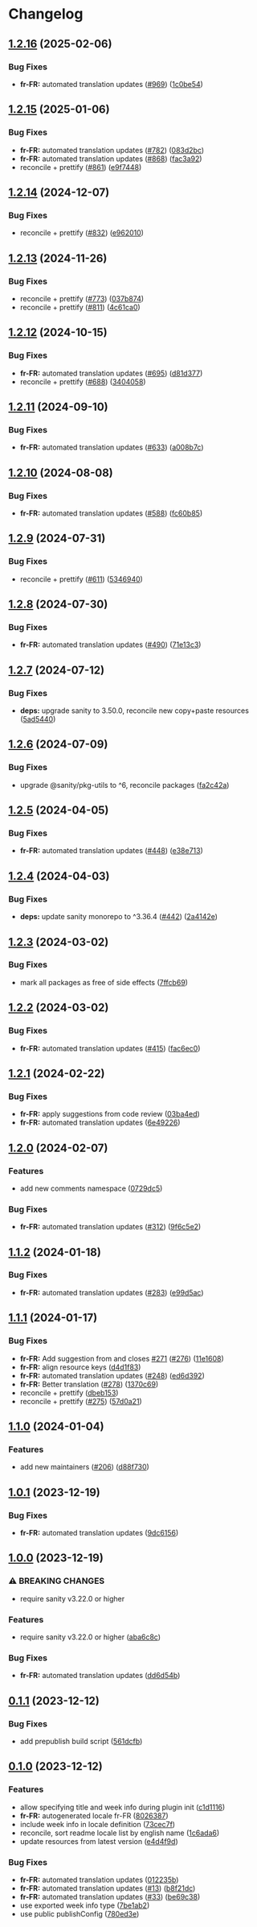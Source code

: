 # Changelog

## [1.2.16](https://github.com/sanity-io/locales/compare/locale-fr-fr-v1.2.15...locale-fr-fr-v1.2.16) (2025-02-06)


### Bug Fixes

* **fr-FR:** automated translation updates ([#969](https://github.com/sanity-io/locales/issues/969)) ([1c0be54](https://github.com/sanity-io/locales/commit/1c0be54600b69e247fc5a7ae148e438f12299705))

## [1.2.15](https://github.com/sanity-io/locales/compare/locale-fr-fr-v1.2.14...locale-fr-fr-v1.2.15) (2025-01-06)


### Bug Fixes

* **fr-FR:** automated translation updates ([#782](https://github.com/sanity-io/locales/issues/782)) ([083d2bc](https://github.com/sanity-io/locales/commit/083d2bc26c4844c005038f52a8c0497f38f52586))
* **fr-FR:** automated translation updates ([#868](https://github.com/sanity-io/locales/issues/868)) ([fac3a92](https://github.com/sanity-io/locales/commit/fac3a9211431f8503a1e9507bde7719f9169d5ff))
* reconcile + prettify ([#861](https://github.com/sanity-io/locales/issues/861)) ([e9f7448](https://github.com/sanity-io/locales/commit/e9f7448460b48fc803bd6604aada91630348ab95))

## [1.2.14](https://github.com/sanity-io/locales/compare/locale-fr-fr-v1.2.13...locale-fr-fr-v1.2.14) (2024-12-07)


### Bug Fixes

* reconcile + prettify ([#832](https://github.com/sanity-io/locales/issues/832)) ([e962010](https://github.com/sanity-io/locales/commit/e9620109a7ee1a0ad4eadeaebf8f3d05ee703747))

## [1.2.13](https://github.com/sanity-io/locales/compare/locale-fr-fr-v1.2.12...locale-fr-fr-v1.2.13) (2024-11-26)


### Bug Fixes

* reconcile + prettify ([#773](https://github.com/sanity-io/locales/issues/773)) ([037b874](https://github.com/sanity-io/locales/commit/037b8747ab096387a988bef3e632812f7217f53f))
* reconcile + prettify ([#811](https://github.com/sanity-io/locales/issues/811)) ([4c61ca0](https://github.com/sanity-io/locales/commit/4c61ca096c2fd158aefd895681bb0b7c2a634234))

## [1.2.12](https://github.com/sanity-io/locales/compare/locale-fr-fr-v1.2.11...locale-fr-fr-v1.2.12) (2024-10-15)


### Bug Fixes

* **fr-FR:** automated translation updates ([#695](https://github.com/sanity-io/locales/issues/695)) ([d81d377](https://github.com/sanity-io/locales/commit/d81d377ed010c6b783749fa1b58f82b83140ba93))
* reconcile + prettify ([#688](https://github.com/sanity-io/locales/issues/688)) ([3404058](https://github.com/sanity-io/locales/commit/3404058c7a55c2163d680d84953f7ac5defb2066))

## [1.2.11](https://github.com/sanity-io/locales/compare/locale-fr-fr-v1.2.10...locale-fr-fr-v1.2.11) (2024-09-10)


### Bug Fixes

* **fr-FR:** automated translation updates ([#633](https://github.com/sanity-io/locales/issues/633)) ([a008b7c](https://github.com/sanity-io/locales/commit/a008b7c6bfa7026341efcfc8de3d9f6efbde1794))

## [1.2.10](https://github.com/sanity-io/locales/compare/locale-fr-fr-v1.2.9...locale-fr-fr-v1.2.10) (2024-08-08)


### Bug Fixes

* **fr-FR:** automated translation updates ([#588](https://github.com/sanity-io/locales/issues/588)) ([fc60b85](https://github.com/sanity-io/locales/commit/fc60b851d1375645bbb9445c4c86415d5f3bf789))

## [1.2.9](https://github.com/sanity-io/locales/compare/locale-fr-fr-v1.2.8...locale-fr-fr-v1.2.9) (2024-07-31)


### Bug Fixes

* reconcile + prettify ([#611](https://github.com/sanity-io/locales/issues/611)) ([5346940](https://github.com/sanity-io/locales/commit/534694059e674d5150f7f484fd79411b0f5b74a2))

## [1.2.8](https://github.com/sanity-io/locales/compare/locale-fr-fr-v1.2.7...locale-fr-fr-v1.2.8) (2024-07-30)


### Bug Fixes

* **fr-FR:** automated translation updates ([#490](https://github.com/sanity-io/locales/issues/490)) ([71e13c3](https://github.com/sanity-io/locales/commit/71e13c3f99b220154401a840783324e00f165289))

## [1.2.7](https://github.com/sanity-io/locales/compare/locale-fr-fr-v1.2.6...locale-fr-fr-v1.2.7) (2024-07-12)


### Bug Fixes

* **deps:** upgrade sanity to 3.50.0, reconcile new copy+paste resources ([5ad5440](https://github.com/sanity-io/locales/commit/5ad5440692ba75d76b5de468a5ed5cdfd01de995))

## [1.2.6](https://github.com/sanity-io/locales/compare/locale-fr-fr-v1.2.5...locale-fr-fr-v1.2.6) (2024-07-09)


### Bug Fixes

* upgrade @sanity/pkg-utils to ^6, reconcile packages ([fa2c42a](https://github.com/sanity-io/locales/commit/fa2c42a0e8550ead90dcc61fe1abcecdacf8fd20))

## [1.2.5](https://github.com/sanity-io/locales/compare/locale-fr-fr-v1.2.4...locale-fr-fr-v1.2.5) (2024-04-05)


### Bug Fixes

* **fr-FR:** automated translation updates ([#448](https://github.com/sanity-io/locales/issues/448)) ([e38e713](https://github.com/sanity-io/locales/commit/e38e7135d1799a52bbba78326cad018f69375235))

## [1.2.4](https://github.com/sanity-io/locales/compare/locale-fr-fr-v1.2.3...locale-fr-fr-v1.2.4) (2024-04-03)


### Bug Fixes

* **deps:** update sanity monorepo to ^3.36.4 ([#442](https://github.com/sanity-io/locales/issues/442)) ([2a4142e](https://github.com/sanity-io/locales/commit/2a4142e6e50eb5992b3432169cd71676c353276f))

## [1.2.3](https://github.com/sanity-io/locales/compare/locale-fr-fr-v1.2.2...locale-fr-fr-v1.2.3) (2024-03-02)


### Bug Fixes

* mark all packages as free of side effects ([7ffcb69](https://github.com/sanity-io/locales/commit/7ffcb6939ba729c3c6c528d81e14a833b9096f50))

## [1.2.2](https://github.com/sanity-io/locales/compare/locale-fr-fr-v1.2.1...locale-fr-fr-v1.2.2) (2024-03-02)


### Bug Fixes

* **fr-FR:** automated translation updates ([#415](https://github.com/sanity-io/locales/issues/415)) ([fac6ec0](https://github.com/sanity-io/locales/commit/fac6ec0e62e6fa7d0a7f37640cb27b6826b7f667))

## [1.2.1](https://github.com/sanity-io/locales/compare/locale-fr-fr-v1.2.0...locale-fr-fr-v1.2.1) (2024-02-22)


### Bug Fixes

* **fr-FR:** apply suggestions from code review ([03ba4ed](https://github.com/sanity-io/locales/commit/03ba4edb149e6b16acf4c999df297c32e6074cef))
* **fr-FR:** automated translation updates ([6e49226](https://github.com/sanity-io/locales/commit/6e49226779c086e0b4ce4258a123bcc6bc029ba9))

## [1.2.0](https://github.com/sanity-io/locales/compare/locale-fr-fr-v1.1.2...locale-fr-fr-v1.2.0) (2024-02-07)


### Features

* add new comments namespace ([0729dc5](https://github.com/sanity-io/locales/commit/0729dc52cd29ac2611250663a32a7f1a5a039500))


### Bug Fixes

* **fr-FR:** automated translation updates ([#312](https://github.com/sanity-io/locales/issues/312)) ([9f6c5e2](https://github.com/sanity-io/locales/commit/9f6c5e2365b4ad12320bc99295855a0a0781fee8))

## [1.1.2](https://github.com/sanity-io/locales/compare/locale-fr-fr-v1.1.1...locale-fr-fr-v1.1.2) (2024-01-18)


### Bug Fixes

* **fr-FR:** automated translation updates ([#283](https://github.com/sanity-io/locales/issues/283)) ([e99d5ac](https://github.com/sanity-io/locales/commit/e99d5ac849aae95cb24c74f8da0f59bd26c65bba))

## [1.1.1](https://github.com/sanity-io/locales/compare/locale-fr-fr-v1.1.0...locale-fr-fr-v1.1.1) (2024-01-17)


### Bug Fixes

* **fr-FR:** Add suggestion from and closes [#271](https://github.com/sanity-io/locales/issues/271) ([#276](https://github.com/sanity-io/locales/issues/276)) ([11e1608](https://github.com/sanity-io/locales/commit/11e160865e61fa7034d6f89060433123e4741dc2))
* **fr-FR:** align resource keys ([d4d1f83](https://github.com/sanity-io/locales/commit/d4d1f83754b6e67839a0a4379af9219f8f751646))
* **fr-FR:** automated translation updates ([#248](https://github.com/sanity-io/locales/issues/248)) ([ed6d392](https://github.com/sanity-io/locales/commit/ed6d392f61f924491c7fbfc6d37a19c7a7769192))
* **fr-FR:** Better translation ([#278](https://github.com/sanity-io/locales/issues/278)) ([1370c69](https://github.com/sanity-io/locales/commit/1370c69f2da919895296afb89c3282b1c0ebc90a))
* reconcile + prettify ([dbeb153](https://github.com/sanity-io/locales/commit/dbeb153fc3f80207e357a888431d2fd739617821))
* reconcile + prettify ([#275](https://github.com/sanity-io/locales/issues/275)) ([57d0a21](https://github.com/sanity-io/locales/commit/57d0a21e05f631d47d74a2c029c9dcc3993bc7b0))

## [1.1.0](https://github.com/sanity-io/locales/compare/locale-fr-fr-v1.0.1...locale-fr-fr-v1.1.0) (2024-01-04)


### Features

* add new maintainers ([#206](https://github.com/sanity-io/locales/issues/206)) ([d88f730](https://github.com/sanity-io/locales/commit/d88f730245daf267354ceb85ffbc2ff3497962b7))

## [1.0.1](https://github.com/sanity-io/locales/compare/locale-fr-fr-v1.0.0...locale-fr-fr-v1.0.1) (2023-12-19)


### Bug Fixes

* **fr-FR:** automated translation updates ([9dc6156](https://github.com/sanity-io/locales/commit/9dc6156997f1c87aa5f5d8d80c023e39af0cf563))

## [1.0.0](https://github.com/sanity-io/locales/compare/locale-fr-fr-v0.1.1...locale-fr-fr-v1.0.0) (2023-12-19)


### ⚠ BREAKING CHANGES

* require sanity v3.22.0 or higher

### Features

* require sanity v3.22.0 or higher ([aba6c8c](https://github.com/sanity-io/locales/commit/aba6c8c3fd4f6e11b193b96a3821420f72ccc47d))


### Bug Fixes

* **fr-FR:** automated translation updates ([dd6d54b](https://github.com/sanity-io/locales/commit/dd6d54b8712761534b67ffed570aed9d1353b428))

## [0.1.1](https://github.com/sanity-io/locales/compare/locale-fr-fr-v0.1.0...locale-fr-fr-v0.1.1) (2023-12-12)


### Bug Fixes

* add prepublish build script ([561dcfb](https://github.com/sanity-io/locales/commit/561dcfb24ab12f98fcc590b0dbc2cf297ea60485))

## [0.1.0](https://github.com/sanity-io/locales/compare/locale-fr-fr-v0.0.1...locale-fr-fr-v0.1.0) (2023-12-12)


### Features

* allow specifying title and week info during plugin init ([c1d1116](https://github.com/sanity-io/locales/commit/c1d1116bab0c99c6506a9744e33d6cf282bf1c1b))
* **fr-FR:** autogenerated locale fr-FR ([8026387](https://github.com/sanity-io/locales/commit/8026387fcabc39268e3fe151e49f628164c4ffec))
* include week info in locale definition ([73cec7f](https://github.com/sanity-io/locales/commit/73cec7fb69ac92a565282aac0d08f13b634372fb))
* reconcile, sort readme locale list by english name ([1c6ada6](https://github.com/sanity-io/locales/commit/1c6ada624e83307f820d6c4ce1e7560eaf94b151))
* update resources from latest version ([e4d4f9d](https://github.com/sanity-io/locales/commit/e4d4f9daf8c2566f3ee7c9b002ac6d0051a2734c))


### Bug Fixes

* **fr-FR:** automated translation updates ([012235b](https://github.com/sanity-io/locales/commit/012235b7f9aabf3284ddf10c9cbb08e7b24b70b0))
* **fr-FR:** automated translation updates ([#13](https://github.com/sanity-io/locales/issues/13)) ([b8f21dc](https://github.com/sanity-io/locales/commit/b8f21dcbe8810f9cfb10b26133fe2947cd72aedf))
* **fr-FR:** automated translation updates ([#33](https://github.com/sanity-io/locales/issues/33)) ([be69c38](https://github.com/sanity-io/locales/commit/be69c38a638d8bfda010fcc33bbf1e6f1b9c8190))
* use exported week info type ([7be1ab2](https://github.com/sanity-io/locales/commit/7be1ab27939e1836e000155c576362fb5f54bd3e))
* use public publishConfig ([780ed3e](https://github.com/sanity-io/locales/commit/780ed3e6d35198fedebd769e71bf1dcc09fc6528))
